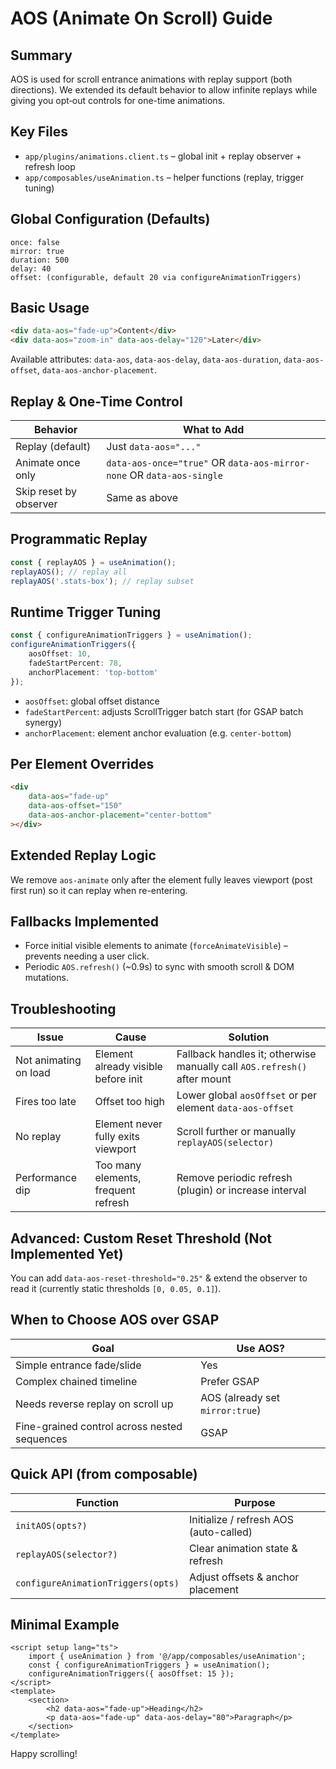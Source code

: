 # AOS (Animate On Scroll) Guide

## Summary

AOS is used for scroll entrance animations with replay support (both
directions). We extended its default behavior to allow infinite replays while
giving you opt‑out controls for one-time animations.

## Key Files

- `app/plugins/animations.client.ts` – global init + replay observer + refresh
  loop
- `app/composables/useAnimation.ts` – helper functions (replay, trigger tuning)

## Global Configuration (Defaults)

```
once: false
mirror: true
duration: 500
delay: 40
offset: (configurable, default 20 via configureAnimationTriggers)
```

## Basic Usage

```html
<div data-aos="fade-up">Content</div>
<div data-aos="zoom-in" data-aos-delay="120">Later</div>
```

Available attributes: `data-aos`, `data-aos-delay`, `data-aos-duration`,
`data-aos-offset`, `data-aos-anchor-placement`.

## Replay & One-Time Control

| Behavior               | What to Add                                                           |
| ---------------------- | --------------------------------------------------------------------- |
| Replay (default)       | Just `data-aos="..."`                                                 |
| Animate once only      | `data-aos-once="true"` OR `data-aos-mirror-none` OR `data-aos-single` |
| Skip reset by observer | Same as above                                                         |

## Programmatic Replay

```ts
const { replayAOS } = useAnimation();
replayAOS(); // replay all
replayAOS('.stats-box'); // replay subset
```

## Runtime Trigger Tuning

```ts
const { configureAnimationTriggers } = useAnimation();
configureAnimationTriggers({
    aosOffset: 10,
    fadeStartPercent: 78,
    anchorPlacement: 'top-bottom'
});
```

- `aosOffset`: global offset distance
- `fadeStartPercent`: adjusts ScrollTrigger batch start (for GSAP batch synergy)
- `anchorPlacement`: element anchor evaluation (e.g. `center-bottom`)

## Per Element Overrides

```html
<div
    data-aos="fade-up"
    data-aos-offset="150"
    data-aos-anchor-placement="center-bottom"
></div>
```

## Extended Replay Logic

We remove `aos-animate` only after the element fully leaves viewport (post first
run) so it can replay when re-entering.

## Fallbacks Implemented

- Force initial visible elements to animate (`forceAnimateVisible`) – prevents
  needing a user click.
- Periodic `AOS.refresh()` (~0.9s) to sync with smooth scroll & DOM mutations.

## Troubleshooting

| Issue                 | Cause                               | Solution                                                                 |
| --------------------- | ----------------------------------- | ------------------------------------------------------------------------ |
| Not animating on load | Element already visible before init | Fallback handles it; otherwise manually call `AOS.refresh()` after mount |
| Fires too late        | Offset too high                     | Lower global `aosOffset` or per element `data-aos-offset`                |
| No replay             | Element never fully exits viewport  | Scroll further or manually `replayAOS(selector)`                         |
| Performance dip       | Too many elements, frequent refresh | Remove periodic refresh (plugin) or increase interval                    |

## Advanced: Custom Reset Threshold (Not Implemented Yet)

You can add `data-aos-reset-threshold="0.25"` & extend the observer to read it
(currently static thresholds `[0, 0.05, 0.1]`).

## When to Choose AOS over GSAP

| Goal                                         | Use AOS?                        |
| -------------------------------------------- | ------------------------------- |
| Simple entrance fade/slide                   | Yes                             |
| Complex chained timeline                     | Prefer GSAP                     |
| Needs reverse replay on scroll up            | AOS (already set `mirror:true`) |
| Fine-grained control across nested sequences | GSAP                            |

## Quick API (from composable)

| Function                           | Purpose                                |
| ---------------------------------- | -------------------------------------- |
| `initAOS(opts?)`                   | Initialize / refresh AOS (auto-called) |
| `replayAOS(selector?)`             | Clear animation state & refresh        |
| `configureAnimationTriggers(opts)` | Adjust offsets & anchor placement      |

## Minimal Example

```vue
<script setup lang="ts">
    import { useAnimation } from '@/app/composables/useAnimation';
    const { configureAnimationTriggers } = useAnimation();
    configureAnimationTriggers({ aosOffset: 15 });
</script>
<template>
    <section>
        <h2 data-aos="fade-up">Heading</h2>
        <p data-aos="fade-up" data-aos-delay="80">Paragraph</p>
    </section>
</template>
```

Happy scrolling!
